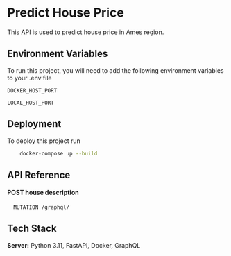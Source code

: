 
# Predict House Price

This API is used to predict house price in Ames region.



## Environment Variables

To run this project, you will need to add the following environment variables to your .env file

`DOCKER_HOST_PORT`

`LOCAL_HOST_PORT`


## Deployment

To deploy this project run


```bash
    docker-compose up --build
```


## API Reference

#### POST house description

```http
  MUTATION /graphql/
```


## Tech Stack

**Server:** Python 3.11, FastAPI, Docker, GraphQL

